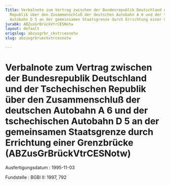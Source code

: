 ```yaml
---
Title: Verbalnote zum Vertrag zwischen der Bundesrepublik Deutschland und der Tschechischen
  Republik über den Zusammenschluß der deutschen Autobahn A 6 und der tschechischen
  Autobahn D 5 an der gemeinsamen Staatsgrenze durch Errichtung einer Grenzbrücke
jurabk: ABZusGrBrückVtrCESNotw
layout: default
origslug: abzusgrbr_ckvtrcesnotw
slug: abzusgrbrueckvtrcesnotw

---
```


# Verbalnote zum Vertrag zwischen der Bundesrepublik Deutschland und der Tschechischen Republik über den Zusammenschluß der deutschen Autobahn A 6 und der tschechischen Autobahn D 5 an der gemeinsamen Staatsgrenze durch Errichtung einer Grenzbrücke (ABZusGrBrückVtrCESNotw)

Ausfertigungsdatum
:   1995-11-03

Fundstelle
:   BGBl II: 1997, 792

